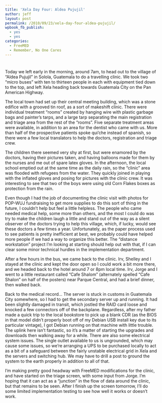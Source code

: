 ```yaml
---
title: 'Xela Day Four: Aldea Pujujil'
author: jeff
layout: post
permalink: /2010/09/23/xela-day-four-aldea-pujujil/
wpbook_fb_publish:
  - yes
  - yes
categories:
  - FreeMED
  - Remember, No One Cares
---
```

# 

Today we left early in the morning, around 7am, to head out to the village of “Aldea Pujujil” in Solola, Guatemala to do a travelling clinic. We took two “micro buses” with ten to thirteen people in each with equipment tied down to the top, and left Xela heading back towards Guatemala City on the Pan American Highway.

The local town had set up their central meeting building, which was a stone edifice with a grooved tin roof, as a sort of makeshift clinic. There were individual treatment “rooms” created by hanging wire with plastic garbage bags and painter’s tarps, and a large tarp separating the main registration and triage area from the rest of the “rooms”. Five separate treatment areas were available, in addition to an area for the dentist who came with us. More than half of the prospective patients spoke qui’che instead of spanish, so there were a few local translators to help the doctors, registration and triage crew.

The children there seemed very shy at first, but were enamored by the doctors, having their pictures taken, and having balloons made for them by the nurses and me out of spare latex gloves. In the afternoon, the local school emptied out at the same time as the daily rain, so the “clinic” area was flooded with refugees from the water. They quickly joined in playing with the inflated gloves and posing for pictures with the clinic crew. It was interesting to see that two of the boys were using old Corn Flakes boxes as protection from the rain.

Even though I had the job of documenting the clinic visit with photos for POP-WUJ fundraising to get more supplies to do this sort of thing in the future, I couldn’t help but feel a little helpless. The people who came needed medical help, some more than others, and the most I could do was try to make the children laugh a little and stand out of the way as a silent observer of the doctors trying to help this village, which, if lucky, would see these doctors a few times a year. Unfortunately, as the paper process used to see patients is pretty inefficient at best, we probably could have helped more people if we had a way to organize this better. The “distance workstation” project I’m looking at starting should help out with that, if I can clear some minor technical hurdles in the implementation department.

After a few hours in the bus, we came back to the clinic. Irv, Shelley and I stayed at the clinic and kept the door open so I could work a bit more there, and we headed back to the hotel around 7 or 8pm local time. Irv, Jorge and I went to a little restaurant called “Cafe Shalom” (alternately spelled “Cafe Shalon” on half of the posters) near Parque Central, and had a brief dinner, then walked back.

Back to the medical record… The server is stuck in customs in Guatemala City somewhere, so I had to get the secondary server up and running. It had been slightly damaged in transit, which jostled the RAID card loose and knocked a few connectors off of the backplane. Regardless, after my father made a quick trip to the local bookstore to pick up a blank CDR (as the BIOS in that model didn’t properly boot off of my Debian USB install key due to its particular vintage), I got Debian running on that machine with little trouble. The uplink here isn’t fantastic, so it’s a matter of starting the upgrades and downloads then walking away for a while. There are also some electrical system issues. The single outlet available to us is ungrounded, which may cause some issues, so we’re arranging a UPS to be purchased locally to act as a bit of a safeguard between the fairly unstable electrical grid in Xela and the servers and switching hub. We may have to drill a post to ground the system to the earth properly in addition to all of that.

I’m making pretty good headway with FreeMED modifications for the clinic, and have started on the triage screen, with some input from Jorge. I’m hoping that it can act as a “junction” in the flow of data around the clinic, but that remains to be seen. After I finish up the screen tomorrow, I’ll do some limited implementation testing to see how well it works or doesn’t work.